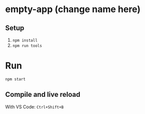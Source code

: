 # empty-app (change name here)

## Setup

1. `npm install`
1. `npm run tools`

# Run

`npm start`

## Compile and live reload

With VS Code: `Ctrl+Shift+B`
